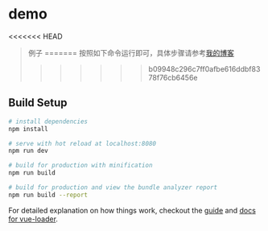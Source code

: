 # demo

<<<<<<< HEAD
> 例子
=======
按照如下命令运行即可，具体步骤请参考[我的博客](http://www.cnblogs.com/star-wind/)
>>>>>>> b09948c296c7ff0afbe616ddbf8378f76cb6456e

## Build Setup

``` bash
# install dependencies
npm install

# serve with hot reload at localhost:8080
npm run dev

# build for production with minification
npm run build

# build for production and view the bundle analyzer report
npm run build --report
```

For detailed explanation on how things work, checkout the [guide](http://vuejs-templates.github.io/webpack/) and [docs for vue-loader](http://vuejs.github.io/vue-loader).
